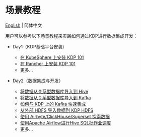 # 场景教程

[English](../../en/user-tutorials/tutorials.md) | 简体中文

用户可以参考以下场景教程来实践如何通过KDP进行数据集成开发：

* Day1（KDP基础平台安装）
  * [在 KubeSphere 上安装 KDP 101](./install-kdp-on-kubesphere-101.md)
  * [在 Rancher 上安装 KDP 101](./install-kdp-on-rancher-101.md)
  * 更多...

* Day2（数据集成与开发）
  * [将数据从关系型数据库导入到 Hive](./import-from-rdbms-to-hive.md)
  * [将数据从关系型数据库导入到 Kafka](./import-from-rdbms-to-kafka.md)
  * [如何与 KDP 上的 Kafka 快速集成](./integration-kafka-with-int-ext-comps.md)
  * [从外部 HDFS 导入数据到 KDP HDFS](./import-from-hdfs-to-hdfs.md)
  * [使用 Airbyte/ClickHouse/Superset 探索数据](./exploring-data-using-airbyte-clickhouse-superset.md)
  * [使用Apache Airflow进行Hive SQL批作业调度](./batch-job-scheduling-for-hive-sql-with-apache-airflow.md)
  * 更多...


